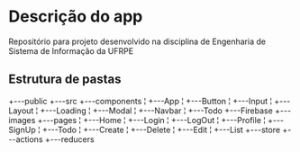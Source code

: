 # Descrição do app
Repositório para projeto desenvolvido na disciplina de Engenharia de Sistema de Informação da UFRPE

## Estrutura de pastas
+---public
+---src
    +---components
    ¦   +---App
    ¦   +---Button
    ¦   +---Input
    ¦   +---Layout
    ¦   +---Loading
    ¦   +---Modal
    ¦   +---Navbar
    ¦   +---Todo
    +---Firebase
    +---images
    +---pages
    ¦   +---Home
    ¦   +---Login
    ¦   +---LogOut
    ¦   +---Profile
    ¦   +---SignUp
    ¦   +---Todo
    ¦       +---Create
    ¦       +---Delete
    ¦       +---Edit
    ¦       +---List
    +---store
        +---actions
        +---reducers
